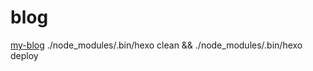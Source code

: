 # blog
[my-blog](https://houstoneb.github.io/blog/)
./node_modules/.bin/hexo clean && ./node_modules/.bin/hexo deploy
